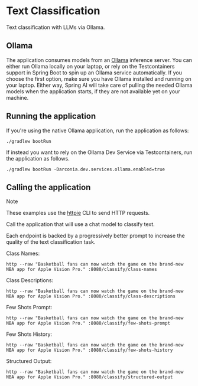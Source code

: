 # Text Classification

Text classification with LLMs via Ollama.

## Ollama

The application consumes models from an [Ollama](https://ollama.ai) inference server. You can either run Ollama locally on your laptop,
or rely on the Testcontainers support in Spring Boot to spin up an Ollama service automatically.
If you choose the first option, make sure you have Ollama installed and running on your laptop.
Either way, Spring AI will take care of pulling the needed Ollama models when the application starts,
if they are not available yet on your machine.

## Running the application

If you're using the native Ollama application, run the application as follows:

```shell
./gradlew bootRun
```

If instead you want to rely on the Ollama Dev Service via Testcontainers, run the application as follows.

```shell
./gradlew bootRun -Darconia.dev.services.ollama.enabled=true
```

## Calling the application

> [!NOTE]
> These examples use the [httpie](https://httpie.io) CLI to send HTTP requests.

Call the application that will use a chat model to classify text.

Each endpoint is backed by a progressively better prompt to increase the quality of the text classification task.

Class Names:

```shell
http --raw "Basketball fans can now watch the game on the brand-new NBA app for Apple Vision Pro." :8080/classify/class-names
```

Class Descriptions:

```shell
http --raw "Basketball fans can now watch the game on the brand-new NBA app for Apple Vision Pro." :8080/classify/class-descriptions
```

Few Shots Prompt:

```shell
http --raw "Basketball fans can now watch the game on the brand-new NBA app for Apple Vision Pro." :8080/classify/few-shots-prompt
```

Few Shots History:

```shell
http --raw "Basketball fans can now watch the game on the brand-new NBA app for Apple Vision Pro." :8080/classify/few-shots-history
```

Structured Output:

```shell
http --raw "Basketball fans can now watch the game on the brand-new NBA app for Apple Vision Pro." :8080/classify/structured-output
```
